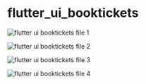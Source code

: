 # flutter_ui_booktickets

![flutter ui booktickets file 1](https://user-images.githubusercontent.com/52483128/209451063-27ee8ad5-6e15-45a0-a204-ec44b647c8f9.png)

![flutter ui booktickets file 2](https://user-images.githubusercontent.com/52483128/209451069-6b23fc17-fe66-4527-8dde-458d3bdfb6e0.png)

![flutter ui booktickets file 3](https://user-images.githubusercontent.com/52483128/209451070-4e385064-eeb6-474a-ba80-301448295981.png)

![flutter ui booktickets file 4](https://user-images.githubusercontent.com/52483128/209451072-582b1003-fe36-4bfd-bf1c-164ac52c84db.png)
